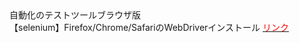 <div>自動化のテストツールブラウザ版</div>
<div>
【selenium】Firefox/Chrome/SafariのWebDriverインストール
  <A href="https://qiita.com/hujuu/items/ef89c34fca955cc571ec"><font color="red">リンク</font></A>
</div>
  

